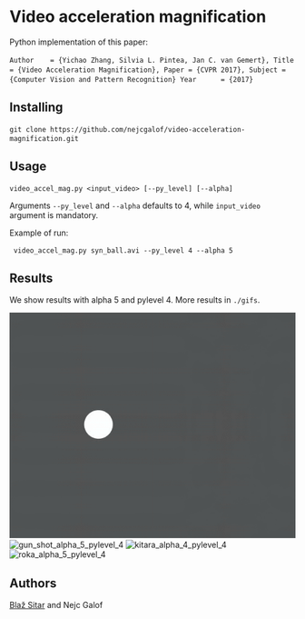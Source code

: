 # Video acceleration magnification

Python implementation of this paper:

`
   Author    = {Yichao Zhang, Silvia L. Pintea, Jan C. van Gemert},
   Title     = {Video Acceleration Magnification},
   Paper = {CVPR 2017},
   Subject = {Computer Vision and Pattern Recognition}
   Year      = {2017}
`

## Installing
```
git clone https://github.com/nejcgalof/video-acceleration-magnification.git
```

## Usage
```
video_accel_mag.py <input_video> [--py_level] [--alpha]
```

Arguments `--py_level` and `--alpha` defaults to 4, while `input_video` argument is mandatory.

Example of run:
```
 video_accel_mag.py syn_ball.avi --py_level 4 --alpha 5
```

## Results

We show results with alpha 5 and pylevel 4. More results in `./gifs`.

![syn_ball_alpha_5_pylevel_4](./gifs/syn_ball_alpha_5_pylevel_4.gif)
![gun_shot_alpha_5_pylevel_4](./gifs/gun_shot_alpha_5_pylevel_4.gif)
![kitara_alpha_4_pylevel_4](./gifs/kitara_alpha_4_pylevel_4.gif)
![roka_alpha_5_pylevel_4](./gifs/roka_alpha_5_pylevel_4.gif)

## Authors

[Blaž Sitar](https://github.com/BSitar) and Nejc Galof

